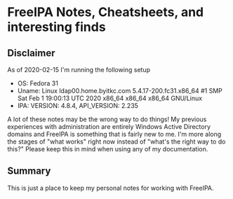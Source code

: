 # FreeIPA Notes, Cheatsheets, and interesting finds

## Disclaimer

As of 2020-02-15 I'm running the following setup
- OS: Fedora 31
- Uname: Linux ldap00.home.byitkc.com 5.4.17-200.fc31.x86_64 #1 SMP Sat Feb 1 19:00:13 UTC 2020 x86_64 x86_64 x86_64 GNU/Linux
- IPA: VERSION: 4.8.4, API_VERSION: 2.235

A lot of these notes may be the wrong way to do things! My previous experiences with administration are entirely Windows Active Directory domains and FreeIPA is something that is fairly new to me. I'm more along the stages of "what works" right now instead of "what's the right way to do this?" Please keep this in mind when using any of my documentation.

## Summary

This is just a place to keep my personal notes for working with FreeIPA.
